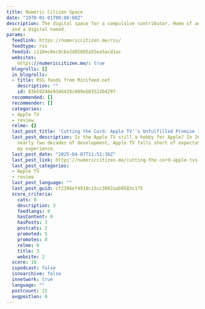 ```yaml
---
title: Numeric Citizen Space
date: "1970-01-01T00:00:00Z"
description: The digital space for a compulsive contributor. Home of an Apple fan
  and a digital nomad.
params:
  feedlink: https://numericcitizen.me/rss/
  feedtype: rss
  feedid: c110ec8ec9c6e2d85005a55ea5acd1ac
  websites:
    https://numericcitizen.me/: true
  blogrolls: []
  in_blogrolls:
  - title: RSS feeds from Minifeed.net
    description: ""
    id: 83b59248e9346428c889eb03522b4297
  recommended: []
  recommender: []
  categories:
  - Apple TV
  - review
  relme: {}
  last_post_title: 'Cutting the Cord: Apple TV''s Unfulfilled Promise in 2025'
  last_post_description: Is the Apple TV still a hobby for Apple? In 2025, despite
    nearly two decades of development, Apple TV falls short of expectations. Here’s
    my experience.
  last_post_date: "2025-04-07T11:51:36Z"
  last_post_link: https://numericcitizen.me/cutting-the-cord-apple-tvs-unfulfilled-promise-in-2025/
  last_post_categories:
  - Apple TV
  - review
  last_post_language: ""
  last_post_guid: cf2306ef4910c13cc3082aab9583c175
  score_criteria:
    cats: 0
    description: 3
    feedlangs: 0
    hasContent: 0
    hasPosts: 3
    postcats: 2
    promoted: 5
    promotes: 0
    relme: 0
    title: 3
    website: 2
  score: 18
  ispodcast: false
  isnoarchive: false
  innetwork: true
  language: ""
  postcount: 15
  avgpostlen: 0
---
```

